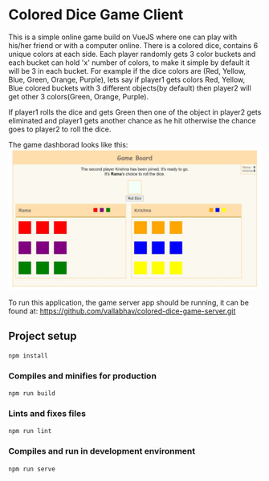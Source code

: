 # Colored Dice Game Client

This is a simple online game build on VueJS where one can play with his/her friend or with a computer online. There is a colored dice, contains 6 unique colors at each side.
Each player randomly gets 3 color buckets and each bucket can hold 'x' number of colors, to make it simple by default it will be 3 in each bucket. 
For example if the dice colors are (Red, Yellow, Blue, Green, Orange, Purple), lets say if player1 gets colors Red, Yellow, Blue colored buckets with 3 different objects(by default) then player2 will get other 3 colors(Green, Orange, Purple).

If player1 rolls the dice and gets Green then one of the object in player2 gets eliminated and player1 gets another chance as he hit otherwise the chance goes to player2 to roll the dice.

The game dashborad looks like this: 
![Game Board](https://github.com/vallabhav/colored-dice-game-client/blob/master/blob/images/dashboard.JPG?raw=true)

To run this application, the game server app should be running, it can be found at:
https://github.com/vallabhav/colored-dice-game-server.git

## Project setup
```
npm install
```

### Compiles and minifies for production
```
npm run build
```

### Lints and fixes files
```
npm run lint
```

### Compiles and run in development environment
```
npm run serve
```








